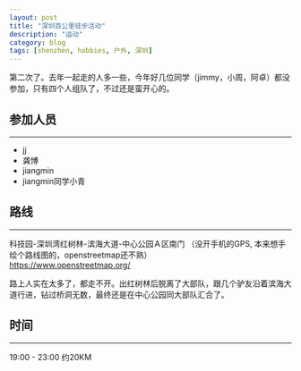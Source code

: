 ```yaml
---
layout: post
title: "深圳百公里徒步活动"
description: "运动"
category: blog
tags: [shenzhen, hobbies, 户外, 深圳]
---
```




第二次了。去年一起走的人多一些，今年好几位同学（jimmy，小周，阿卓）都没参加，只有四个人组队了，不过还是蛮开心的。

参加人员
--------
--------
- jj
- 龚博
- jiangmin
- jiangmin同学小青

路线
------
------
科技园-深圳湾红树林-滨海大道-中心公园Ａ区南门
（没开手机的GPS, 本来想手绘个路线图的，openstreetmap还不熟）   
https://www.openstreetmap.org/

路上人实在太多了，都走不开。出红树林后脱离了大部队，跟几个驴友沿着滨海大道行进，钻过桥洞无数，最终还是在中心公园同大部队汇合了。

时间
------
------
19:00 - 23:00
约20KM






